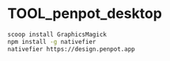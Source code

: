 # TOOL_penpot_desktop


```bash
scoop install GraphicsMagick
npm install -g nativefier
nativefier https://design.penpot.app
```
